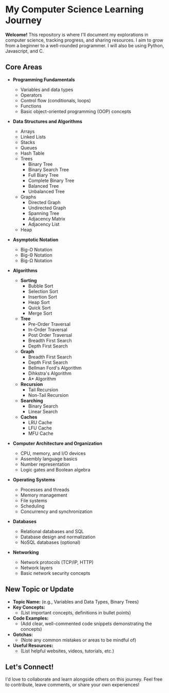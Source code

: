 # My Computer Science Learning Journey

**Welcome!** This repository is where I'll document my explorations in computer science, tracking progress, and sharing resources. I aim to grow from a beginner to a well-rounded programmer. I will also be using Python, Javascript, and C.

## Core Areas

* **Programming Fundamentals**
    * Variables and data types
    * Operators
    * Control flow (conditionals, loops)
    * Functions
    * Basic object-oriented programming (OOP) concepts

* **Data Structures and Algorithms**
    * Arrays
    * Linked Lists
    * Stacks
    * Queues
    * Hash Table
    * Trees
      * Binary Tree
      * Binary Search Tree
      * Full Biary Tree
      * Complete Binary Tree
      * Balanced Tree
      * Unbalanced Tree
    * Graphs
      * Directed Graph
      * Undirected Graph
      * Spanning Tree
      * Adjacency Matrix
      * Adjacency List
    * Heap
* **Asymptotic Notation**
  * Big-O Notation
  * Big-Θ Notation
  * Big-Ω Notation

* **Algorithms**
  * **Sorting**
    * Bubble Sort
    * Selection Sort
    * Insertion Sort
    * Heap Sort
    * Quick Sort
    * Merge Sort
  * **Tree**
    * Pre-Order Traversal
    * In-Order Traversal
    * Post Order Traversal
    * Breadth First Search
    * Depth First Search
  * **Graph**
    * Breadth First Search
    * Depth First Search
    * Bellman Ford's Algorithm
    * Dihkstra's Algorithm
    * A* Algorithm
  * **Recursion**
    * Tail Recursion
    * Non-Tail Recursion
  * **Searching**
    * Binary Search
    * Linear Search
  * **Caches**
    * LRU Cache
    * LFU Cache
    * MFU Cache

* **Computer Architecture and Organization**
    *  CPU, memory, and I/O devices
    * Assembly language basics
    * Number representation  
    * Logic gates and Boolean algebra

* **Operating Systems**
    * Processes and threads
    * Memory management 
    * File systems
    * Scheduling
    * Concurrency and synchronization

* **Databases**
    * Relational databases and SQL
    * Database design and normalization
    * NoSQL databases (optional)

* **Networking**
    * Network protocols (TCP/IP, HTTP)
    * Network layers
    * Basic network security concepts

## **New Topic or Update**

* **Topic Name:** (e.g., Variables and Data Types, Binary Trees)
* **Key Concepts:**
    * (List important concepts, definitions in bullet points)
* **Code Examples:**
    * (Add clear, well-commented code snippets demonstrating the concepts)
* **Gotchas:**
    * (Note any common mistakes or areas to be mindful of)
* **Useful Resources:**
    * (List helpful websites, videos, tutorials, etc.) 

## Let's Connect!

I'd love to collaborate and learn alongside others on this journey. Feel free to contribute, leave comments, or share your own experiences! 

